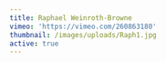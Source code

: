 ```yaml
---
title: Raphael Weinroth-Browne
vimeo: 'https://vimeo.com/260863180'
thumbnail: /images/uploads/Raph1.jpg
active: true
---
```



